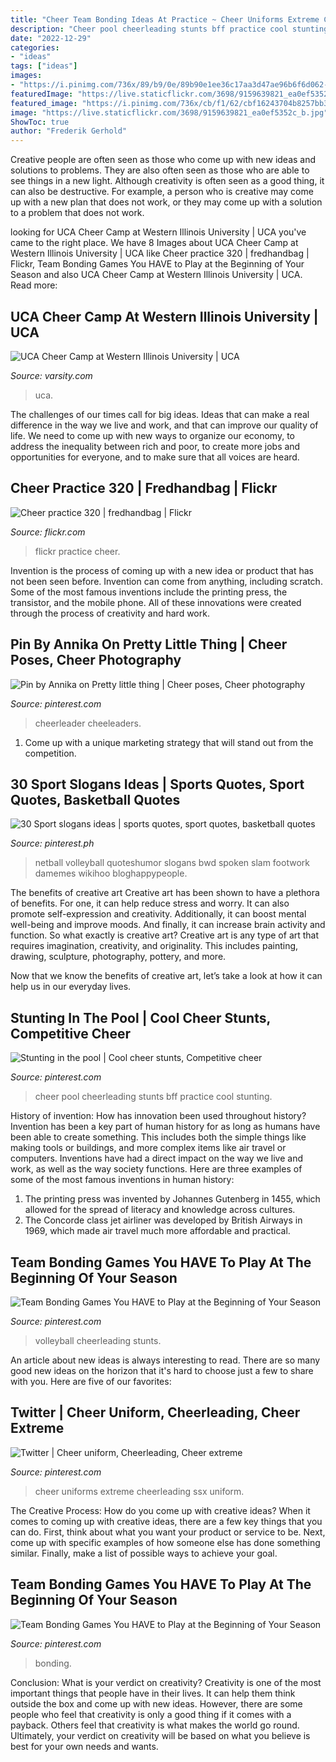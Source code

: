 ```yaml
---
title: "Cheer Team Bonding Ideas At Practice ~ Cheer Uniforms Extreme Cheerleading Ssx Uniform"
description: "Cheer pool cheerleading stunts bff practice cool stunting"
date: "2022-12-29"
categories:
- "ideas"
tags: ["ideas"]
images:
- "https://i.pinimg.com/736x/89/b9/0e/89b90e1ee36c17aa3d47ae96b6f6d062--cheer-uniforms-oregon-ducks.jpg"
featuredImage: "https://live.staticflickr.com/3698/9159639821_ea0ef5352c_b.jpg"
featured_image: "https://i.pinimg.com/736x/cb/f1/62/cbf16243704b8257bb3ca46950779406.jpg"
image: "https://live.staticflickr.com/3698/9159639821_ea0ef5352c_b.jpg"
ShowToc: true
author: "Frederik Gerhold"
---
```



Creative people are often seen as those who come up with new ideas and solutions to problems. They are also often seen as those who are able to see things in a new light. Although creativity is often seen as a good thing, it can also be destructive. For example, a person who is creative may come up with a new plan that does not work, or they may come up with a solution to a problem that does not work.

	

		
looking for UCA Cheer Camp at Western Illinois University | UCA you've came to the right place. We have 8 Images about UCA Cheer Camp at Western Illinois University | UCA like Cheer practice 320 | fredhandbag | Flickr, Team Bonding Games You HAVE to Play at the Beginning of Your Season and also UCA Cheer Camp at Western Illinois University | UCA. Read more:
		
    
## UCA Cheer Camp At Western Illinois University | UCA

<img loading=lazy src="https://www.varsity.com/uca/wp-content/uploads/2020/12/uca_camp_locationpages_outside14.jpg" onerror="this.onerror=null;this.src='https://tse2.mm.bing.net/th?id=OIP.9f4sLwHvtn_tb7NCfCMj9gHaFV&amp;pid=15.1';" alt="UCA Cheer Camp at Western Illinois University | UCA">

_Source: varsity.com_

>uca. 

	

The challenges of our times call for big ideas. Ideas that can make a real difference in the way we live and work, and that can improve our quality of life. We need to come up with new ways to organize our economy, to address the inequality between rich and poor, to create more jobs and opportunities for everyone, and to make sure that all voices are heard.

    
## Cheer Practice 320 | Fredhandbag | Flickr

<img loading=lazy src="https://live.staticflickr.com/3698/9159639821_ea0ef5352c_b.jpg" onerror="this.onerror=null;this.src='https://tse2.mm.bing.net/th?id=OIP.93ohvUplOOpGl_0D9QiP2AHaLJ&amp;pid=15.1';" alt="Cheer practice 320 | fredhandbag | Flickr">

_Source: flickr.com_

>flickr practice cheer. 

	

Invention is the process of coming up with a new idea or product that has not been seen before. Invention can come from anything, including scratch. Some of the most famous inventions include the printing press, the transistor, and the mobile phone. All of these innovations were created through the process of creativity and hard work.

    
## Pin By Annika On Pretty Little Thing | Cheer Poses, Cheer Photography

<img loading=lazy src="https://i.pinimg.com/736x/cb/f1/62/cbf16243704b8257bb3ca46950779406.jpg" onerror="this.onerror=null;this.src='https://tse1.mm.bing.net/th?id=OIP.REmQ70FBxNm3Qmxwrp_qdwHaJ3&amp;pid=15.1';" alt="Pin by Annika on Pretty little thing | Cheer poses, Cheer photography">

_Source: pinterest.com_

>cheerleader cheeleaders. 

	

1. Come up with a unique marketing strategy that will stand out from the competition.

    
## 30 Sport Slogans Ideas | Sports Quotes, Sport Quotes, Basketball Quotes

<img loading=lazy src="https://i.pinimg.com/474x/f1/cf/46/f1cf46b0ec2a5b348b3f8d836e2d3038--basketball-signs-quotes-sports-basketball.jpg" onerror="this.onerror=null;this.src='https://tse4.mm.bing.net/th?id=OIP.pwpjNTwgttcRi0B7T5oOWAAAAA&amp;pid=15.1';" alt="30 Sport slogans ideas | sports quotes, sport quotes, basketball quotes">

_Source: pinterest.ph_

>netball volleyball quoteshumor slogans bwd spoken slam footwork damemes wikihoo bloghappypeople. 

	

The benefits of creative art
Creative art has been shown to have a plethora of benefits. For one, it can help reduce stress and worry. It can also promote self-expression and creativity. Additionally, it can boost mental well-being and improve moods. And finally, it can increase brain activity and function.
So what exactly is creative art? Creative art is any type of art that requires imagination, creativity, and originality. This includes painting, drawing, sculpture, photography, pottery, and more.

Now that we know the benefits of creative art, let’s take a look at how it can help us in our everyday lives.

    
## Stunting In The Pool | Cool Cheer Stunts, Competitive Cheer

<img loading=lazy src="https://i.pinimg.com/originals/83/46/55/834655d6818c8cb40ca6c2bd88e33143.jpg" onerror="this.onerror=null;this.src='https://tse4.mm.bing.net/th?id=OIP.VK-0Heeldk4EwRFzPKZk8AHaNJ&amp;pid=15.1';" alt="Stunting in the pool | Cool cheer stunts, Competitive cheer">

_Source: pinterest.com_

>cheer pool cheerleading stunts bff practice cool stunting. 

	

History of invention: How has innovation been used throughout history?
Invention has been a key part of human history for as long as humans have been able to create something. This includes both the simple things like making tools or buildings, and more complex items like air travel or computers. Inventions have had a direct impact on the way we live and work, as well as the way society functions. 
Here are three examples of some of the most famous inventions in human history: 

1) The printing press was invented by Johannes Gutenberg in 1455, which allowed for the spread of literacy and knowledge across cultures. 
2) The Concorde class jet airliner was developed by British Airways in 1969, which made air travel much more affordable and practical.

    
## Team Bonding Games You HAVE To Play At The Beginning Of Your Season

<img loading=lazy src="https://i.pinimg.com/736x/45/a9/43/45a943074975faf27a71c9e8ce59185f.jpg" onerror="this.onerror=null;this.src='https://tse2.mm.bing.net/th?id=OIP.qjBdGsUdZXLvDsak6oSDnAHaHa&amp;pid=15.1';" alt="Team Bonding Games You HAVE to Play at the Beginning of Your Season">

_Source: pinterest.com_

>volleyball cheerleading stunts. 

	

An article about new ideas is always interesting to read. There are so many good new ideas on the horizon that it's hard to choose just a few to share with you. Here are five of our favorites: 

    
## Twitter | Cheer Uniform, Cheerleading, Cheer Extreme

<img loading=lazy src="https://i.pinimg.com/736x/89/b9/0e/89b90e1ee36c17aa3d47ae96b6f6d062--cheer-uniforms-oregon-ducks.jpg" onerror="this.onerror=null;this.src='https://tse3.mm.bing.net/th?id=OIP.3XtvdekAdoiZlD_p-0fSBwHaJ4&amp;pid=15.1';" alt="Twitter | Cheer uniform, Cheerleading, Cheer extreme">

_Source: pinterest.com_

>cheer uniforms extreme cheerleading ssx uniform. 

	

The Creative Process: How do you come up with creative ideas?
When it comes to coming up with creative ideas, there are a few key things that you can do. First, think about what you want your product or service to be. Next, come up with specific examples of how someone else has done something similar. Finally, make a list of possible ways to achieve your goal.

    
## Team Bonding Games You HAVE To Play At The Beginning Of Your Season

<img loading=lazy src="https://i.pinimg.com/736x/ee/42/77/ee4277648d13217a915b44c67050d953.jpg" onerror="this.onerror=null;this.src='https://tse2.mm.bing.net/th?id=OIP.LihzWSKpSIGL1CzXZ04s0QHaJQ&amp;pid=15.1';" alt="Team Bonding Games You HAVE to Play at the Beginning of Your Season">

_Source: pinterest.com_

>bonding. 

	

Conclusion: What is your verdict on creativity?
Creativity is one of the most important things that people have in their lives. It can help them think outside the box and come up with new ideas. However, there are some people who feel that creativity is only a good thing if it comes with a payback. Others feel that creativity is what makes the world go round. Ultimately, your verdict on creativity will be based on what you believe is best for your own needs and wants.

